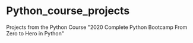 # Python_course_projects
Projects from the Python Course "2020 Complete Python Bootcamp From Zero to Hero in Python"
